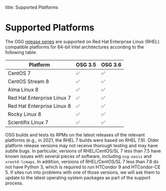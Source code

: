 title: Supported Platforms

Supported Platforms
===================

The OSG [release series](../release/release_series.md) are supported on Red Hat Enterprise Linux (RHEL) compatible platforms
for 64-bit Intel architectures according to the following table:

| Platform                   | OSG 3.5 | OSG 3.6 |
|----------------------------|---------|---------|
| CentOS 7                   | &#9989; | &#9989; |
| CentOS Stream 8            | &#9989; | &#9989; |
| Alma Linux 8               | &#9989; | &#9989; |
| Red Hat Enterprise Linux 7 | &#9989; | &#9989; |
| Red Hat Enterprise Linux 8 | &#9989; | &#9989; |
| Rocky Linux 8              | &#9989; | &#9989; |
| Scientifix Linux 7         | &#9989; | &#9989; |

OSG builds and tests its RPMs on the latest releases of the relevant platforms (e.g., in 2021, the RHEL 7 builds were based on RHEL 7.9).
Older platform release versions may not receive thorough testing and may have subtle bugs.
In particular, versions of RHEL/CentOS/SL 7 less than 7.5 have known issues with several pieces of software, including `osg-oasis` and `xrootd-lcmaps`.
In addition, versions of RHEL/CentOS/SL 7 less than 7.8 do not have Python 3, which is required to run HTCondor 9 and HTCondor-CE 5.
If sites run into problems with one of those versions, we will ask them to update to the latest operating system packages as part of the support process.
